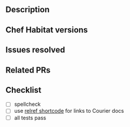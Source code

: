 
## Description

<!-- Describe what this change achieves -->

## Chef Habitat versions

<!-- The Habitat versions that this updates. -->

## Issues resolved

<!-- List any existing issues this PR resolves, or any Discourse or
StackOverflow discussion that's relevant -->

## Related PRs

## Checklist

- [ ] spellcheck
- [ ] use [relref shortcode](https://gohugo.io/content-management/cross-references/#use-of-ref-and-relref) for links to Courier docs
- [ ] all tests pass
